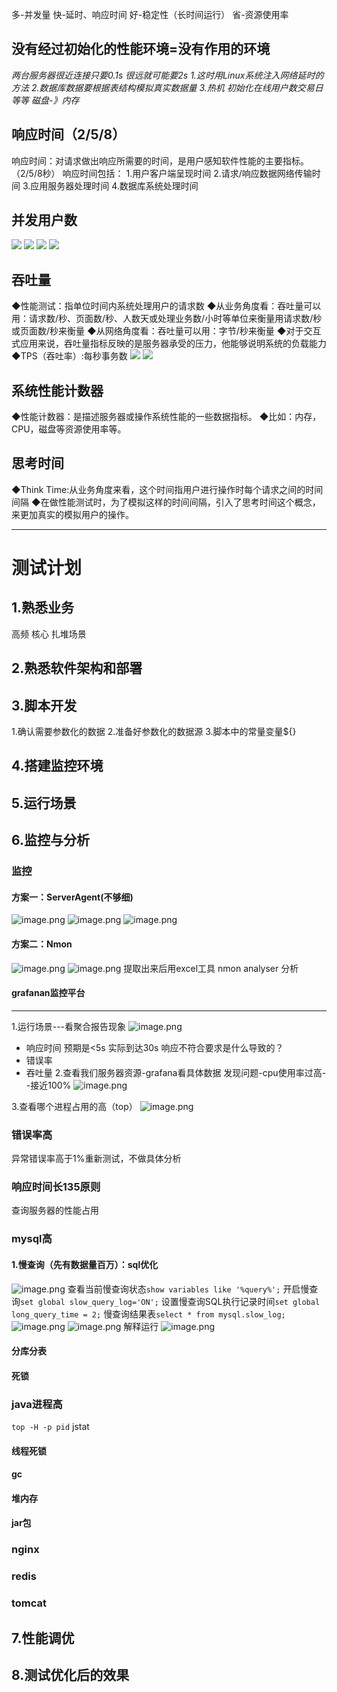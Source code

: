 多-并发量
快-延时、响应时间 
好-稳定性（长时间运行）
省-资源使用率

## 没有经过初始化的性能环境=没有作用的环境
*两台服务器很近连接只要0.1s 很远就可能要2s
1.这时用Linux系统注入网络延时的方法
2.数据库数据要根据表结构模拟真实数据量
3.热机 初始化在线用户数交易日等等 磁盘-》内存*

## 响应时间（2/5/8）
响应时间：对请求做出响应所需要的时间，是用户感知软件性能的主要指标。（2/5/8秒）
响应时间包括：
1.用户客户端呈现时间
2.请求/响应数据网络传输时间
3.应用服务器处理时间
4.数据库系统处理时间

## 并发用户数
![](https://gitee.com/sinoeast/imgs/raw/master/img/20221230103319.png)
![](https://gitee.com/sinoeast/imgs/raw/master/img/20221230105338.png)
![](https://gitee.com/sinoeast/imgs/raw/master/img/20221230105445.png)
![](https://gitee.com/sinoeast/imgs/raw/master/img/20221230110019.png)


## 吞吐量
◆性能测试：指单位时间内系统处理用户的请求数
◆从业务角度看：吞吐量可以用：请求数/秒、页面数/秒、人数天或处理业务数/小时等单位来衡量用请求数/秒或页面数/秒来衡量
◆从网络角度看：吞吐量可以用：字节/秒来衡量
◆对于交互式应用来说，吞吐量指标反映的是服务器承受的压力，他能够说明系统的负载能力
◆TPS（吞吐率）:每秒事务数
![](https://gitee.com/sinoeast/imgs/raw/master/img/20221230105903.png)
![](https://gitee.com/sinoeast/imgs/raw/master/img/20221230105958.png)

## 系统性能计数器
◆性能计数器：是描述服务器或操作系统性能的一些数据指标。
◆比如：内存，CPU，磁盘等资源使用率等。
## 思考时间
◆Think Time:从业务角度来看，这个时间指用户进行操作时每个请求之间的时间间隔
◆在做性能测试时，为了模拟这样的时间间隔，引入了思考时间这个概念，来更加真实的模拟用户的操作。


----------------------------------------------------------------
# 测试计划
## 1.熟悉业务
高频
核心
扎堆场景
## 2.熟悉软件架构和部署
## 3.脚本开发
1.确认需要参数化的数据
2.准备好参数化的数据源
3.脚本中的常量变量${}

## 4.搭建监控环境
## 5.运行场景
## 6.监控与分析

### 监控
#### 方案一：ServerAgent(不够细)
![image.png](https://gitee.com/sinoeast/imgs/raw/master/20230207190721.png)
![image.png](https://gitee.com/sinoeast/imgs/raw/master/20230207190735.png)
![image.png](https://gitee.com/sinoeast/imgs/raw/master/20230207191149.png)

#### 方案二：Nmon
![image.png](https://gitee.com/sinoeast/imgs/raw/master/20230207191604.png)
![image.png](https://gitee.com/sinoeast/imgs/raw/master/20230207191657.png)
提取出来后用excel工具 nmon analyser 分析

#### grafanan监控平台

---------------------------------------------------------------
1.运行场景---看聚合报告现象
![image.png](https://gitee.com/sinoeast/imgs/raw/master/20230207165803.png)

- 响应时间
		预期是<5s 实际到达30s
		响应不符合要求是什么导致的？
- 错误率
- 吞吐量
2.查看我们服务器资源-grafana看具体数据
	发现问题-cpu使用率过高--接近100%
	![image.png](https://gitee.com/sinoeast/imgs/raw/master/20230314163541.png)


3.查看哪个进程占用的高（top）
![image.png](https://gitee.com/sinoeast/imgs/raw/master/20230314163657.png)


### 错误率高
异常错误率高于1%重新测试，不做具体分析

### 响应时间长135原则
查询服务器的性能占用
### mysql高
#### 1.慢查询（先有数据量百万）：sql优化
![image.png](https://gitee.com/sinoeast/imgs/raw/master/20230207162145.png)
查看当前慢查询状态`show variables like '%query%';`
开启慢查询`set global slow_query_log='ON';`
设置慢查询SQL执行记录时间`set global long_query_time = 2;`
慢查询结果表`select * from mysql.slow_log;`
![image.png](https://gitee.com/sinoeast/imgs/raw/master/20230207162835.png)
![image.png](https://gitee.com/sinoeast/imgs/raw/master/20230207163411.png)
解释运行
![image.png](https://gitee.com/sinoeast/imgs/raw/master/20230207165022.png)
#### 分库分表
#### 死锁
### java进程高
`top -H -p pid`
jstat
#### 线程死锁
#### gc
#### 堆内存
#### jar包
### nginx
### redis
### tomcat


## 7.性能调优
## 8.测试优化后的效果
